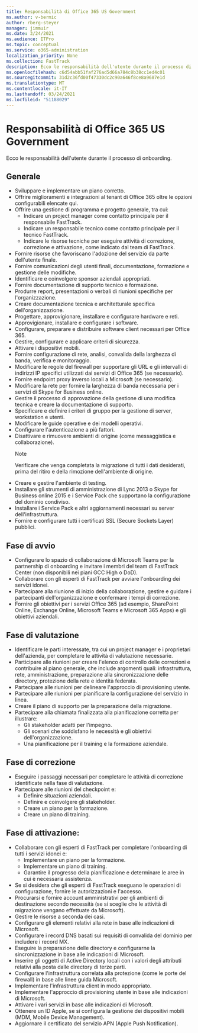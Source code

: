 ```yaml
---
title: Responsabilità di Office 365 US Government
ms.author: v-bermic
author: rberg-steyer
manager: jimmuir
ms.date: 3/24/2021
ms.audience: ITPro
ms.topic: conceptual
ms.service: o365-administration
localization_priority: None
ms.collection: FastTrack
description: Ecco le responsabilità dell'utente durante il processo di onboarding.
ms.openlocfilehash: c6d54abb51faf276ad5d66a784c8b38cc1ed4c01
ms.sourcegitcommit: 31d2c36fd00f47330dc2c90a646f8ce8a9687e1d
ms.translationtype: MT
ms.contentlocale: it-IT
ms.lasthandoff: 03/24/2021
ms.locfileid: "51188029"
---
```

# <a name="your-responsibilities-for-office-365-us-government"></a>Responsabilità di Office 365 US Government

Ecco le responsabilità dell'utente durante il processo di onboarding.
  
## <a name="general"></a>Generale

- Sviluppare e implementare un piano corretto.   
- Offrire miglioramenti e integrazioni al tenant di Office 365 oltre le opzioni configurabili elencate qui.    
- Offrire una gestione di programma e progetto generale, tra cui:     
  - Indicare un project manager come contatto principale per il responsabile FastTrack.   
  - Indicare un responsabile tecnico come contatto principale per il tecnico FastTrack.  
  - Indicare le risorse tecniche per eseguire attività di correzione, correzione e attivazione, come indicato dal team di FastTrack.   
- Fornire risorse che favoriscano l'adozione del servizio da parte dell'utente finale.    
- Fornire comunicazioni degli utenti finali, documentazione, formazione e gestione delle modifiche.    
- Identificare e coinvolgere sponsor aziendali appropriati.     
- Fornire documentazione di supporto tecnico e formazione.     
- Produrre report, presentazioni o verbali di riunioni specifiche per l'organizzazione.     
- Creare documentazione tecnica e architetturale specifica dell'organizzazione.     
- Progettare, approvigionare, installare e configurare hardware e reti.    
- Approvigionare, installare e configurare i software.     
- Configurare, preparare e distribuire software client necessari per Office 365.    
- Gestire, configurare e applicare criteri di sicurezza.    
- Attivare i dispositivi mobili.    
- Fornire configurazione di rete, analisi, convalida della larghezza di banda, verifica e monitoraggio. 
- Modificare le regole del firewall per supportare gli URL e gli intervalli di indirizzi IP specifici utilizzati dai servizi di Office 365 (se necessario).
- Fornire endpoint proxy inverso locali a Microsoft (se necessario).     
- Modificare la rete per fornire la larghezza di banda necessaria per i servizi di Skype for Business online.   
- Gestire il processo di approvazione della gestione di una modifica tecnica e creare la documentazione di supporto.    
- Specificare e definire i criteri di gruppo per la gestione di server, workstation e utenti.    
- Modificare le guide operative e dei modelli operativi.   
- Configurare l'autenticazione a più fattori.   
- Disattivare e rimuovere ambienti di origine (come messaggistica e collaborazione). 
    > [!NOTE]
    > Verificare che venga completata la migrazione di tutti i dati desiderati, prima del ritiro e della rimozione dell'ambiente di origine.   
- Creare e gestire l'ambiente di testing.  
- Installare gli strumenti di amministrazione di Lync 2013 o Skype for Business online 2015 e i Service Pack che supportano la configurazione del dominio condiviso.    
- Installare i Service Pack e altri aggiornamenti necessari su server dell'infrastruttura.     
- Fornire e configurare tutti i certificati SSL (Secure Sockets Layer) pubblici. 
    
## <a name="initiate-phase"></a>Fase di avvio

- Configurare lo spazio di collaborazione di Microsoft Teams per la partnership di onboarding e invitare i membri del team di FastTrack Center (non disponibili nei piani GCC High o DoD).   
- Collaborare con gli esperti di FastTrack per avviare l'onboarding dei servizi idonei.     
- Partecipare alla riunione di inizio della collaborazione, gestire e guidare i partecipanti dell'organizzazione e confermare i tempi di correzione.    
- Fornire gli obiettivi per i servizi Office 365 (ad esempio, SharePoint Online, Exchange Online, Microsoft Teams e Microsoft 365 Apps) e gli obiettivi aziendali.
    
## <a name="assess-phase"></a>Fase di valutazione

- Identificare le parti interessate, tra cui un project manager e i proprietari dell'azienda, per completare le attività di valutazione necessarie.    
- Participare alle riunioni per creare l'elenco di controllo delle correzioni e contribuire al piano generale, che include argomenti quali: infrastruttura, rete, amministrazione, preparazione alla sincronizzazione delle directory, protezione della rete e identità federata. 
- Partecipare alle riunioni per delineare l'approccio di provisioning utente.     
- Partecipare alle riunioni per pianificare la configurazione del servizio in linea.    
- Creare il piano di supporto per la preparazione della migrazione.    
- Partecipare alla chiamata finalizzata alla pianificazione corretta per illustrare:   
  - Gli stakeholder adatti per l'impegno.   
  - Gli scenari che soddisfano le necessità e gli obiettivi dell'organizzazione.   
  - Una pianificazione per il training e la formazione aziendale.
    
## <a name="remediate-phase"></a>Fase di correzione

- Eseguire i passaggi necessari per completare le attività di correzione identificate nella fase di valutazione.  
- Partecipare alle riunioni del checkpoint e:   
  - Definire situazioni aziendali.  
  - Definire e coinvolgere gli stakeholder.  
  - Creare un piano per la formazione. 
  - Creare un piano di training.
    
## <a name="enable-phase"></a>Fase di attivazione:

- Collaborare con gli esperti di FastTrack per completare l'onboarding di tutti i servizi idonei e:  
  - Implementare un piano per la formazione.   
  - Implementare un piano di training.   
  - Garantire il progresso della pianificazione e determinare le aree in cui è necessaria assistenza.  
- Se si desidera che gli esperti di FastTrack eseguano le operazioni di configurazione, fornire le autorizzazioni e l'accesso.   
- Procurarsi e fornire account amministrativi per gli ambienti di destinazione secondo necessità (se si sceglie che le attività di migrazione vengano effettuate da Microsoft).    
- Gestire le risorse a seconda dei casi.     
- Configurare gli elementi relativi alla rete in base alle indicazioni di Microsoft.    
- Configurare i record DNS basati sui requisiti di convalida del dominio per includere i record MX.    
- Eseguire la preparazione delle directory e configurarne la sincronizzazione in base alle indicazioni di Microsoft.   
- Inserire gli oggetti di Active Directory locali con i valori degli attributi relativi alla posta dalle directory di terze parti.    
- Configurare l'infrastruttura correlata alla protezione (come le porte del firewall) in base alle linee guida Microsoft.    
- Implementare l'infrastruttura client in modo appropriato.   
- Implementare l'approccio di provisioning utente in base alle indicazioni di Microsoft.    
- Attivare i vari servizi in base alle indicazioni di Microsoft.    
- Ottenere un ID Apple, se si configura la gestione dei dispositivi mobili (MDM, Mobile Device Management).   
- Aggiornare il certificato del servizio APN (Apple Push Notification).
  